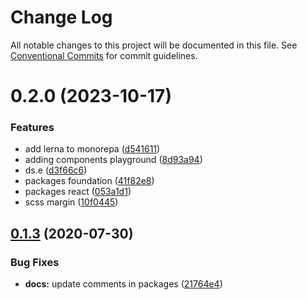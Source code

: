 # Change Log

All notable changes to this project will be documented in this file.
See [Conventional Commits](https://conventionalcommits.org) for commit guidelines.

# 0.2.0 (2023-10-17)


### Features

* add lerna to monorepa ([d541611](https://github.com/MykolaMatsiuk/react-atomic/commit/d541611ad0c6e77d54d00365f3b60d4802f99cc9))
* adding components playground ([8d93a94](https://github.com/MykolaMatsiuk/react-atomic/commit/8d93a94bba161512eeb5e8c573ad9e89c64b8e0e))
* ds.e ([d3f66c6](https://github.com/MykolaMatsiuk/react-atomic/commit/d3f66c6a36946bdf9b99d996bb64bbcc9a45f088))
* packages foundation ([41f82e8](https://github.com/MykolaMatsiuk/react-atomic/commit/41f82e80649a0ab7835f21980fc7537ff2ad5022))
* packages react ([053a1d1](https://github.com/MykolaMatsiuk/react-atomic/commit/053a1d1e39d063a2e361e32c83661cdeebdf3532))
* scss margin ([10f0445](https://github.com/MykolaMatsiuk/react-atomic/commit/10f0445d67536b512e9dc428c34f09c3db411a38))





## [0.1.3](https://github.com/bahdcoder/ds.e/compare/v0.1.2...v0.1.3) (2020-07-30)


### Bug Fixes

* **docs:** update comments in packages ([21764e4](https://github.com/bahdcoder/ds.e/commit/21764e4d73ac2626fd9927b968e1d4b6fc58615d))
